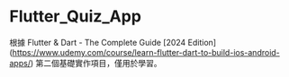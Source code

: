# Flutter_Quiz_App

根據 Flutter & Dart - The Complete Guide [2024 Edition] (https://www.udemy.com/course/learn-flutter-dart-to-build-ios-android-apps/) 第二個基礎實作項目，僅用於學習。